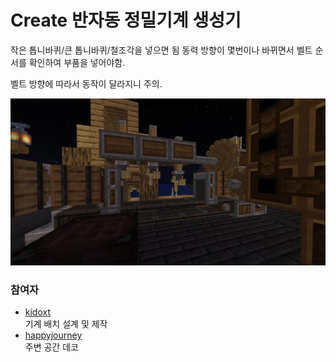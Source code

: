 # Create 반자동 정밀기계 생성기

작은 톱니바퀴/큰 톱니바퀴/철조각을 넣으면 됨
동력 방향이 몇번이나 바뀌면서 벨트 순서를 확인하여 부품을 넣어야함.

벨트 방향에 따라서 동작이 달라지니 주의.


![메인](../../asset/systems/create_semiauto_refinedmachine_generator/main.jpg)

### 참여자
<!-- player_desc_open -->
- [kidoxt](../members/kidoxt.md)  
기계 배치 설계 및 제작
- [happyjourney](../members/happyjourney.md)  
주변 공간 데코
<!-- player_desc_close-->